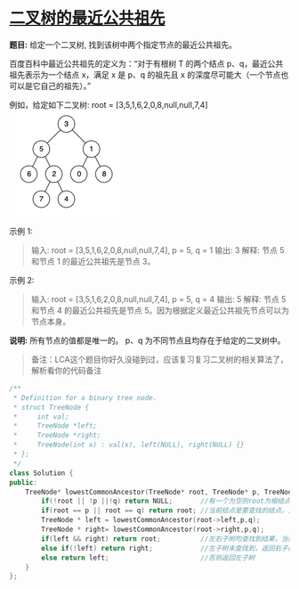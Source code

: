 # [二叉树的最近公共祖先](https://leetcode-cn.com/problems/lowest-common-ancestor-of-a-binary-tree/submissions/)

**题目:**
给定一个二叉树, 找到该树中两个指定节点的最近公共祖先。

百度百科中最近公共祖先的定义为：“对于有根树 T 的两个结点 p、q，最近公共祖先表示为一个结点 x，满足 x 是 p、q 的祖先且 x 的深度尽可能大（一个节点也可以是它自己的祖先）。”

例如，给定如下二叉树:  root = [3,5,1,6,2,0,8,null,null,7,4]
![Alt text](./pictures/1560606545405.png)

示例 1:
>输入: root = [3,5,1,6,2,0,8,null,null,7,4], p = 5, q = 1
>输出: 3
>解释: 节点 5 和节点 1 的最近公共祖先是节点 3。

示例 2:
>输入: root = [3,5,1,6,2,0,8,null,null,7,4], p = 5, q = 4
>输出: 5
>解释: 节点 5 和节点 4 的最近公共祖先是节点 5。因为根据定义最近公共祖先节点可以为节点本身。



**说明:**
所有节点的值都是唯一的。
p、q 为不同节点且均存在于给定的二叉树中。

> 备注：LCA这个题目你好久没碰到过，应该复习复习二叉树的相关算法了，解析看你的代码备注

```cpp
/**
 * Definition for a binary tree node.
 * struct TreeNode {
 *     int val;
 *     TreeNode *left;
 *     TreeNode *right;
 *     TreeNode(int x) : val(x), left(NULL), right(NULL) {}
 * };
 */
class Solution {
public:
    TreeNode* lowestCommonAncestor(TreeNode* root, TreeNode* p, TreeNode* q) {
        if(!root || !p ||!q) return NULL;       //有一个为空则root为根结点的树查找失败，返回NULL
        if(root == p || root == q) return root; //当前结点是要查找的结点，立即返回当前结点
        TreeNode * left = lowestCommonAncestor(root->left,p,q);
        TreeNode * right= lowestCommonAncestor(root->right,p,q);
        if(left && right) return root;          //左右子树均查找到结果，当前结点是LCA，返回当前根节点
        else if(!left) return right;            //左子树未查找到，返回右子树，若右子树未查找到，返回的是NULL
        else return left;                       //否则返回左子树
    }
};
```